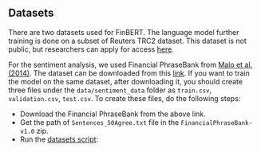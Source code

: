 ## Datasets

There are two datasets used for FinBERT. The language model further training is done on a subset of Reuters TRC2
dataset. This dataset is not public, but researchers can apply for access
[here](https://trec.nist.gov/data/reuters/reuters.html).

For the sentiment analysis, we used Financial PhraseBank from [Malo et al. (2014)](https://www.researchgate.net/publication/251231107_Good_Debt_or_Bad_Debt_Detecting_Semantic_Orientations_in_Economic_Texts).
The dataset can be downloaded from this [link](https://www.researchgate.net/profile/Pekka_Malo/publication/251231364_FinancialPhraseBank-v10/data/0c96051eee4fb1d56e000000/FinancialPhraseBank-v10.zip?origin=publication_list).
If you want to train the model on the same dataset, after downloading it, you should create three files under the
`data/sentiment_data` folder as `train.csv`, `validation.csv`, `test.csv`.
To create these files, do the following steps:

- Download the Financial PhraseBank from the above link.
- Get the path of `Sentences_50Agree.txt` file in the `FinancialPhraseBank-v1.0` zip.
- Run the [datasets script](scripts/datasets.py):
